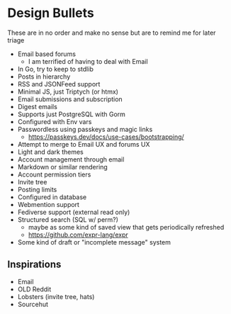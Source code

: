 # Design Bullets

These are in no order and make no sense but are to remind me for later triage

* Email based forums
  * I am terrified of having to deal with Email
* In Go, try to keep to stdlib
* Posts in hierarchy
* RSS and JSONFeed support
* Minimal JS, just Triptych (or htmx)
* Email submissions and subscription
* Digest emails
* Supports just PostgreSQL with Gorm
* Configured with Env vars
* Passwordless using passkeys and magic links
  * https://passkeys.dev/docs/use-cases/bootstrapping/
* Attempt to merge to Email UX and forums UX
* Light and dark themes
* Account management through email
* Markdown or similar rendering
* Account permission tiers
* Invite tree
* Posting limits
* Configured in database
* Webmention support
* Fediverse support (external read only)
* Structured search (SQL w/ perm?)
  * maybe as some kind of saved view that gets periodically refreshed
  * https://github.com/expr-lang/expr
* Some kind of draft or "incomplete message" system

## Inspirations

* Email
* OLD Reddit
* Lobsters (invite tree, hats)
* Sourcehut
